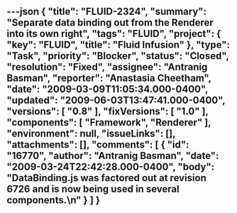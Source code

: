 ---json
{
  "title": "FLUID-2324",
  "summary": "Separate data binding out from the Renderer into its own right",
  "tags": "FLUID",
  "project": {
    "key": "FLUID",
    "title": "Fluid Infusion"
  },
  "type": "Task",
  "priority": "Blocker",
  "status": "Closed",
  "resolution": "Fixed",
  "assignee": "Antranig Basman",
  "reporter": "Anastasia Cheetham",
  "date": "2009-03-09T11:05:34.000-0400",
  "updated": "2009-06-03T13:47:41.000-0400",
  "versions": [
    "0.8"
  ],
  "fixVersions": [
    "1.0"
  ],
  "components": [
    "Framework",
    "Renderer"
  ],
  "environment": null,
  "issueLinks": [],
  "attachments": [],
  "comments": [
    {
      "id": "16770",
      "author": "Antranig Basman",
      "date": "2009-03-24T22:42:28.000-0400",
      "body": "DataBinding.js was factored out at revision 6726 and is now being used in several components.\n"
    }
  ]
}
---

        